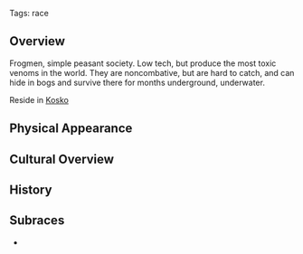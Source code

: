 Tags: race

## Overview

Frogmen, simple peasant society. Low tech, but produce the most toxic venoms in the world. They are noncombative, but are hard to catch, and can hide in bogs and survive there for months underground, underwater.

Reside in [Kosko](Kosko)


## Physical Appearance



## Cultural Overview



## History



## Subraces

- 

